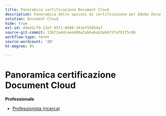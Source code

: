 ```yaml
---
title: Panoramica certificazione Document Cloud
description: Panoramica delle opzioni di certificazione per Adobe Document Cloud
solution: Document Cloud
hide: true
exl-id: dde41cf9-13ef-4571-8948-341ef5585da7
source-git-commit: 13671a4dceee486a2abba6ab3ab8f2fa781f5c86
workflow-type: tm+mt
source-wordcount: '20'
ht-degree: 0%

---
```


# Panoramica certificazione Document Cloud

**Professionale**

* [Professionista (ricerca)](/help/certifications/adc/adc-p-business.md) <!--AD0-D106-->


